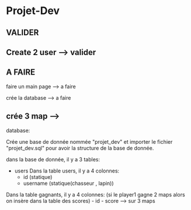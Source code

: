 # Projet-Dev

VALIDER
---------------------------------------------------------------------------------------------------------------------------
Create 2 user --> valider
---------------------------------------------------------------------------------------------------------------------------

A FAIRE
---------------------------------------------------------------------------------------------------------------------------
faire un main page --> a faire 

crée la database --> a faire 

crée 3 map --> 
---------------------------------------------------------------------------------------------------------------------------



database: 

Crée une base de donnée nommée "projet_dev" et importer le fichier "projet_dev.sql" pour avoir la structure de la base de donnée.

dans la base de donnée, il y a 3 tables:
- users
Dans la table users, il y a 4 colonnes:
    - id (statique)
    - username (statique(chasseur , lapin))

Dans la table gagnants, il y a 4 colonnes: (si le player1 gagne 2 maps alors on insère dans la table des scores)
    - id 
    - score --> sur 3 maps